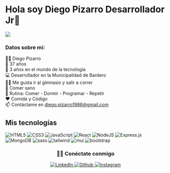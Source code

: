 # Hola soy Diego Pizarro Desarrollador Jr👋

![](https://github.com/halfrost/halfrost/blob/master/icons/header_.png)


### Datos sobre mí:<br>
👨‍💻 Diego Pizarro<br>
🎂 37 años<br>
🔧 3 años en el mundo de la tecnología<br>
💻 Desarrollador en la Municipalidad de Bardero<br>
🏋️‍♂️ Me gusta ir al gimnasio y salir a correr<br>
🥗 Comer sano<br>
🔄 Rutina: Comer - Dormir - Programar - Repetir<br>
❤️ Comida y Código<br>
📫 Contáctame en diego.pizarro1986@gmail.com<br>

## Mis tecnologías

<div>
  <img  alt="HTML5" src="https://img.shields.io/badge/html5-%23E34F26.svg?style=for-the-badge&logo=html5&logoColor=white"/>
  <img  alt="CSS3" src="https://img.shields.io/badge/css3-%231572B6.svg?style=for-the-badge&logo=css3&logoColor=white"/>
  <img  alt="JavaScript" src="https://img.shields.io/badge/javascript-%23323330.svg?style=for-the-badge&logo=javascript&logoColor=%23F7DF1E"/>
  <img  alt="React" src="https://img.shields.io/badge/react-%2320232a.svg?style=for-the-badge&logo=react&logoColor=%2361DAFB"/>
  <img  alt="NodeJS" src="https://img.shields.io/badge/node.js-%2343853D.svg?style=for-the-badge&logo=node-dot-js&logoColor=white"/>
  <img  alt="Express.js" src="https://img.shields.io/badge/express.js-%23404d59.svg?style=for-the-badge&logo=express&logoColor=%2361DAFB"/>
  <img  alt="MongoDB" src ="https://img.shields.io/badge/MongoDB-%234ea94b.svg?style=for-the-badge&logo=mongodb&logoColor=white"/>
  <img  alt="sass" src ="https://img.shields.io/badge/Sass-CC6699?style=for-the-badge&logo=sass&logoColor=white"/>
  <img  alt="tailwind" src="https://img.shields.io/badge/Tailwind_CSS-38B2AC?style=for-the-badge&logo=tailwind-css&logoColor=white"/>
  <img  alt="mui" src ="https://img.shields.io/badge/Material--UI-0081CB?style=for-the-badge&logo=material-ui&logoColor=white"/>
  <img  alt="bootstrap" src ="https://img.shields.io/badge/Bootstrap-563D7C?style=for-the-badge&logo=bootstrap&logoColor=white"/>
 
</div>
<div align="center">
<h3> 🤝🏻 Conéctate conmigo </h3>

<a href="https://www.linkedin.com/in/diegoandrespizarro/" target="_blank">
  <img src="https://img.shields.io/badge/linkedin-black?style=flat-square&logo=linkedin" alt="LinkedIn">
</a>
<a href="https://github.com/diegoandrespizarro" target="_blank">
  <img src="https://img.shields.io/badge/github-black?style=flat-square&logo=github" alt="Github">
</a>
<a href="https://www.instagram.com/diegoandrespizarro/" target="_blank">
  <img src="https://img.shields.io/badge/instagram-black?style=flat-square&logo=instagram" alt="Instagram">
</a>
</div>
